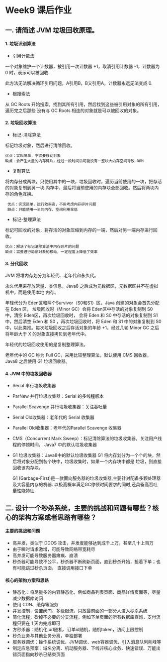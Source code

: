 # Week9 课后作业
## 一. 请简述 JVM 垃圾回收原理。
#### 1. 垃圾识别算法
* 引用计数法

一个对象维护一个计数器，被引用一次计数器 +1，取消引用计数器 -1，计数器为 0 时，表示可以被回收.

此方法无法解决循环引用问题，A引用B，B又引用A，计数器永远无法变成 0.

* 根搜索法

从 GC Roots 开始搜索，找到其所有引用，然后找到这些被引用对象的所有引用，遍历完之后那些
没有与 GC Roots 相连的对象就是可以被回收的对象。

#### 2. 垃圾回收算法
* 标记-清除算法

标记垃圾对象，然后进行清除回收。

    优点：实现简单，不需要移动对象
    缺点：会产生大量的内存碎片，经过一段时间后可能没有一整块大内存空间导致 OOM

* 复制算法

将内存分成两块，只使用其中的一块，垃圾回收时，遍历当前使用的一块，把存活的对象复制到另一块
内存中，最后将当前使用的内存块全部回收。然后将两块内存的角色互换。

     优点：实现简单，运行效率高，不用考虑内存碎片问题
     缺点：只能使用一半的内存，空间利用率低

* 标记-整理算法

标记可回收的对象，将存活的对象压缩到内存的一端，然后对另一端内存进行回收。

    优点：解决了标记清除算法中内存碎片的问题
    缺点：需要进行局部对象的移动，一定程度上降低了效率
#### 3. 分代回收
JVM 将堆内存划分为年轻代、老年代和永久代。

永久代用来存放常量、类信息，Java8 之后成为元数据区，元数据区并不在虚拟机中，而是使用本地
内存。

年轻代分为 Eden区和两个Survivor（S0和S1）区，Java 创建的对象会首先分配在 Eden 区，
垃圾回收时（Minor GC）会将 Eden区中存活的对象复制到 S0 中，清空 Eden区，再次垃圾回收时，
会将 Eden 和 S0 中存活的对象复制到 S1 中，然后清空 Eden 和 S0 ，再次垃圾回收时，将
Eden 和 S1 中的对象复制到 S0 中，以此类推。每次垃圾回收之后存活对象的年龄 +1，经过几轮
Minor GC 之后将年龄大于 X 的对象直接拷贝到老年代中。

年轻代的垃圾回收使用的是复制整理算法。

老年代中的 GC 称为 Full GC，采用比较整理算法，默认使用 CMS 回收器，Java8 之后使用 G1
垃圾回收器。

#### 4. JVM 中的垃圾回收器
* Serial 串行垃圾收集器
* ParNew 并行垃圾收集器：Serial 的多线程版本
* Parallel Scavenge 并行垃圾收集器：关注吞吐量
* Serial Old收集器：老年代的 Serial 收集器
* Parallel Old收集器：老年代的Parallel Scavenge 收集器
* CMS（Concurrent Mark Sweep）：标记清除算法的垃圾收集器，关注用户线程的停顿时间，
Java7 中的默认垃圾收集器
* G1 垃圾收集器：Java8中的默认垃圾收集器
    G1 将内存划分为一个个的块，然后将对象分配到各个块中，垃圾收集时，如果一个内存块中都是
    垃圾，则直接回收该内存块。
    
    G1 (Garbage-First)是一款面向服务器的垃圾收集器,主要针对配备多颗处理器及大容量内存的机器. 以极高概率满足GC停顿时间要求的同时,还具备高吞吐量性能特征.

## 二. 设计一个秒杀系统，主要的挑战和问题有哪些？核心的架构方案或者思路有哪些？
#### 主要的挑战和问题
* 高并发，类似于 DDOS 攻击，并发度能够达到成千上万，甚至几十上百万
* 由于瞬时请求激增，可能导致网络带宽耗尽
* 高并发可能导致服务器瘫痪、崩溃
* 秒杀器可能导致不公平，秒杀器不断刷新页面，直到秒杀开始，抢着下单；也有可能跳过秒杀页面，
直接调用接口下单
#### 核心的架构方案和思路
* 静态化：将尽量多的内容静态化，例如商品列表页面、商品详情页面等，尽量减少数据库访问
* 使用 CDN、缓存等服务
* 并发控制，设置阀门，多级限流，只放最前面的一部分人进入秒杀系统
* 简化流程，砍掉不必要的分支流程，例如下单页面的所有数据库查询，支付流程只要在 1 天内完成即可
* 方秒杀器：随机化,url随机、订单id随机，随机token，访问上限控制
* 秒杀业务与其他业务分离，单独部署
* 服务器调优：操作系统调优、JVM调优、web容器调优、引入消息队列削峰等
* 制定应急预案：域名分离、机动服务器、下线非核心业务、快速错误、万能出错页面指向秒杀已结束页面